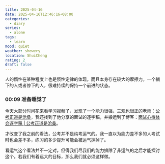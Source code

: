 ```yaml
---
title: 2025-04-16
date: 2025-04-16T12:46:16+08:00
categories:
  - diary
series:
  - alone
tags:
  - learn
mood: quiet
weather: showery
location: ShuiCheng
rating: 2
draft: false
---
```

人的惰性在某种程度上也是惯性定律的体现，而且本身存在较大的摩擦力。一个躺下的人或者停下的人，很难持续的保持一个前进的状态。

### 00:09 准备睡觉了

今天大部分时间花来看学习视频了，发现了一个能力很强，三观也很正的老师：[公考正道是沧桑](https://space.bilibili.com/57658647)，我还找到了他分享的面试的逐字稿，并搬运到了博客：[面试心得体会逐字稿 | 公考正道是沧桑](../posts/note/article_202504162353.md)。

才改变了我之前的看法，公考并不是纯考运气的。我一直以为能力差不多的人考试时也会差不多，练习的多少提升可能会被运气抹掉了。

看运气这个看法并不一定对，但得我们尽我们的能力排除了非运气的之后才能探讨这个。若我们有着远大的目标，那么我们就必须这样做。